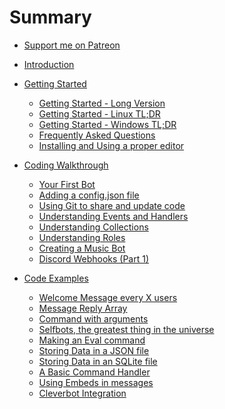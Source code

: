 # Summary
* [Support me on Patreon](https://www.patreon.com/anidiotsguide)
​
​
​

* [Introduction](README.md)
* [Getting Started](getting-started/README.md)
  * [Getting Started - Long Version](getting-started/the-long-version.md)
  * [Getting Started - Linux TL;DR](getting-started/linux-tldr.md)
  * [Getting Started - Windows TL;DR](getting-started/windows-tldr.md)
  * [Frequently Asked Questions](frequently-asked-questions.md)
  * [Installing and Using a proper editor](getting-started/installing_and_using_a_proper_editor.md)
* [Coding Walkthrough](coding-walkthrough.md)
  * [Your First Bot](coding-walkthroughs/your_basic_bot.md)
  * [Adding a config.json file](adding-a-configjson-file.md)
  * [Using Git to share and update code](coding-walkthroughs/using-git-to-share-and-update-code.md)
  * [Understanding Events and Handlers](coding-walkthroughs/events_and_handlers.md)
  * [Understanding Collections](coding-walkthroughs/understanding_collections.md)
  * [Understanding Roles](coding-walkthroughs/understanding_roles.md)
  * [Creating a Music Bot](/coding_a_music_bot.md)
  * [Discord Webhooks \(Part 1\)](coding-walkthroughs/discord-webhooks-part-1.md)
* [Code Examples](code-examples.md)
  * [Welcome Message every X users](samples/welcome_message_every_x_users.md)
  * [Message Reply Array](samples/message_reply_array.md)
  * [Command with arguments](samples/command_with_arguments.md)
  * [Selfbots, the greatest thing in the universe](samples/selfbots_are_awesome.md)
  * [Making an Eval command](samples/making-an-eval-command.md)
  * [Storing Data in a JSON file](samples/storing-data-in-a-json-file.md)
  * [Storing Data in an SQLite file](samples/storing-data-in-an-sqlite-file.md)
  * [A Basic Command Handler](a-basic-command-handler.md)
  * [Using Embeds in messages](samples/using-embeds-in-messages.md)
  * [Cleverbot Integration](samples/cleverbot-integration.md)
